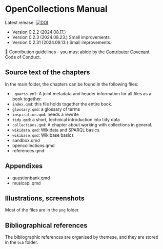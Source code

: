 # OpenCollections Manual

Latest release: [![DOI](https://zenodo.org/badge/DOI/10.5281/zenodo.13757359.svg)](https://doi.org/10.5281/zenodo.13757359)

- Version 0.2.2 (2024.08.17.)
- Version 0.2.3 (2024.08.23.) Small improvements.
- Version 0.2.31 (2024.09.13.) Small improvements.

🌈 Contribution guidelines - you must abide by the [Contributor Covenant](https://www.contributor-covenant.org/version/2/1/code_of_conduct/) Code of Conduct.

## Source text of the chapters

In the main folder, the chapters can be found in the following files:

- `_quarto.yml`: A joint metadata and header information for all files as a book together.
- `index.qmd`: this file holds together the entire book.
- `glossary.qmd`: a glossary of terms
- `inspiration.qmd`: needs a rewrite
- `tidy.qmd`: a short, technical introduction into tidy data
- `collections.qmd`: A chapter about working with collections in general.
- `wikidata.qmd`: Wikidata and SPARQL basics.
- `wikibase.qmd`: Wikibase basics
- sandbox.qmd
- opencollections.qmd
- references.qmd

## Appendixes

-   questionbank.qmd 
-   musicapi.qmd

## Illustrations, screenshots

Most of the files are in the `png` folder.

## Bibliographical references

The bibliographic references are organised by themese, and they are stored in the `bib` folder.
